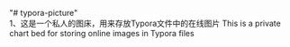 "# typora-picture" \
1、这是一个私人的图床，用来存放Typora文件中的在线图片
This is a private chart bed for storing online images in Typora files
